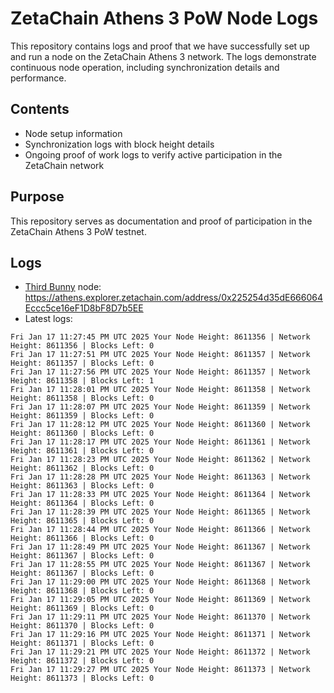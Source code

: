 # ZetaChain Athens 3 PoW Node Logs
This repository contains logs and proof that we have successfully set up and run a node on the ZetaChain Athens 3 network. The logs demonstrate continuous node operation, including synchronization details and performance.

## Contents
- Node setup information
- Synchronization logs with block height details
- Ongoing proof of work logs to verify active participation in the ZetaChain network

## Purpose
This repository serves as documentation and proof of participation in the ZetaChain Athens 3 PoW testnet.

## Logs

- [Third Bunny](https://thirdbunny.xyz/) node: https://athens.explorer.zetachain.com/address/0x225254d35dE666064Eccc5ce16eF1D8bF8D7b5EE
- Latest logs:
```
Fri Jan 17 11:27:45 PM UTC 2025 Your Node Height: 8611356 | Network Height: 8611356 | Blocks Left: 0
Fri Jan 17 11:27:51 PM UTC 2025 Your Node Height: 8611357 | Network Height: 8611357 | Blocks Left: 0
Fri Jan 17 11:27:56 PM UTC 2025 Your Node Height: 8611357 | Network Height: 8611358 | Blocks Left: 1
Fri Jan 17 11:28:01 PM UTC 2025 Your Node Height: 8611358 | Network Height: 8611358 | Blocks Left: 0
Fri Jan 17 11:28:07 PM UTC 2025 Your Node Height: 8611359 | Network Height: 8611359 | Blocks Left: 0
Fri Jan 17 11:28:12 PM UTC 2025 Your Node Height: 8611360 | Network Height: 8611360 | Blocks Left: 0
Fri Jan 17 11:28:17 PM UTC 2025 Your Node Height: 8611361 | Network Height: 8611361 | Blocks Left: 0
Fri Jan 17 11:28:23 PM UTC 2025 Your Node Height: 8611362 | Network Height: 8611362 | Blocks Left: 0
Fri Jan 17 11:28:28 PM UTC 2025 Your Node Height: 8611363 | Network Height: 8611363 | Blocks Left: 0
Fri Jan 17 11:28:33 PM UTC 2025 Your Node Height: 8611364 | Network Height: 8611364 | Blocks Left: 0
Fri Jan 17 11:28:39 PM UTC 2025 Your Node Height: 8611365 | Network Height: 8611365 | Blocks Left: 0
Fri Jan 17 11:28:44 PM UTC 2025 Your Node Height: 8611366 | Network Height: 8611366 | Blocks Left: 0
Fri Jan 17 11:28:49 PM UTC 2025 Your Node Height: 8611367 | Network Height: 8611367 | Blocks Left: 0
Fri Jan 17 11:28:55 PM UTC 2025 Your Node Height: 8611367 | Network Height: 8611367 | Blocks Left: 0
Fri Jan 17 11:29:00 PM UTC 2025 Your Node Height: 8611368 | Network Height: 8611368 | Blocks Left: 0
Fri Jan 17 11:29:05 PM UTC 2025 Your Node Height: 8611369 | Network Height: 8611369 | Blocks Left: 0
Fri Jan 17 11:29:11 PM UTC 2025 Your Node Height: 8611370 | Network Height: 8611370 | Blocks Left: 0
Fri Jan 17 11:29:16 PM UTC 2025 Your Node Height: 8611371 | Network Height: 8611371 | Blocks Left: 0
Fri Jan 17 11:29:21 PM UTC 2025 Your Node Height: 8611372 | Network Height: 8611372 | Blocks Left: 0
Fri Jan 17 11:29:27 PM UTC 2025 Your Node Height: 8611373 | Network Height: 8611373 | Blocks Left: 0
```

